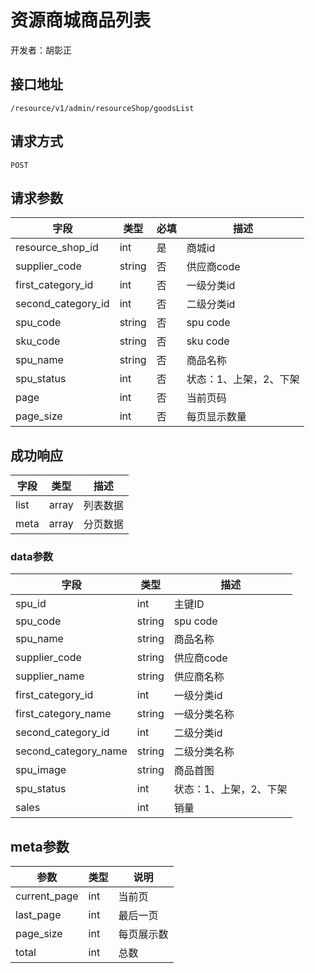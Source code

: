 # 资源商城商品列表

开发者：胡彰正

## 接口地址

`/resource/v1/admin/resourceShop/goodsList`

## 请求方式

`POST`

## 请求参数

| 字段 | 类型 | 必填 | 描述 |
| - | - | - | - |
| resource_shop_id | int | 是 | 商城id |
| supplier_code | string | 否 | 供应商code |
| first_category_id | int | 否 | 一级分类id |
| second_category_id | int | 否 | 二级分类id |
| spu_code | string | 否 | spu code |
| sku_code | string | 否 | sku code |
| spu_name | string | 否 | 商品名称 |
| spu_status | int | 否 | 状态：1、上架，2、下架 |
| page | int | 否 | 当前页码 |
| page_size | int | 否 | 每页显示数量 |

## 成功响应

| 字段 | 类型 | 描述 |
| - | - | - |
|list|array|列表数据|
|meta|array|分页数据|

### data参数

| 字段 | 类型 | 描述 |
| - | - | - |
| spu_id | int | 主键ID |
| spu_code | string | spu code |
| spu_name | string | 商品名称 |
| supplier_code | string | 供应商code |
| supplier_name | string | 供应商名称 |
| first_category_id | int | 一级分类id |
| first_category_name | string | 一级分类名称 |
| second_category_id | int | 二级分类id |
| second_category_name | string | 二级分类名称 |
| spu_image | string | 商品首图 |
| spu_status | int | 状态：1、上架，2、下架 |
| sales | int | 销量 |

## meta参数

|参数|类型|说明|
| - | - | - |
|current_page|int|当前页|
|last_page|int|最后一页|
|page_size|int|每页展示数|
|total|int|总数|
